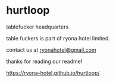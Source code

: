 # hurtloop
tablefucker headquarters

table fuckers is part of ryona hotel limited.

contact us at ryonahotel@gmail.com

thanks for reading our readme!

https://ryona-hotel.github.io/hurtloop/
